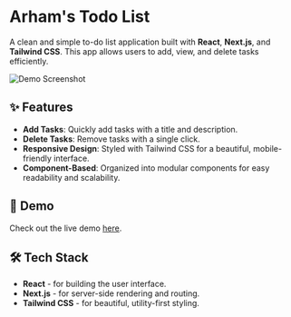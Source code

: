 # Arham's Todo List

A clean and simple to-do list application built with **React**, **Next.js**, and **Tailwind CSS**. This app allows users to add, view, and delete tasks efficiently.

![Demo Screenshot](link-to-your-screenshot.png)

## ✨ Features

- **Add Tasks**: Quickly add tasks with a title and description.
- **Delete Tasks**: Remove tasks with a single click.
- **Responsive Design**: Styled with Tailwind CSS for a beautiful, mobile-friendly interface.
- **Component-Based**: Organized into modular components for easy readability and scalability.

## 🚀 Demo

Check out the live demo [here](https://your-app-url.com).

## 🛠️ Tech Stack

- **React** - for building the user interface.
- **Next.js** - for server-side rendering and routing.
- **Tailwind CSS** - for beautiful, utility-first styling.
